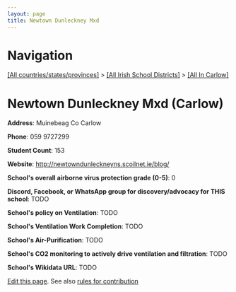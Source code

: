 ```yaml
---
layout: page
title: Newtown Dunleckney Mxd
---
```

# Navigation

[[All countries/states/provinces]](../../..) > [[All Irish School Districts]](../..) > [[All In Carlow]](..)

# Newtown Dunleckney Mxd (Carlow)

**Address**: Muinebeag Co Carlow

**Phone**: 059 9727299

**Student Count**: 153

**Website**: <http://newtowndunleckneyns.scoilnet.ie/blog/>

**School's overall airborne virus protection grade (0-5)**: 0

**Discord, Facebook, or WhatsApp group for discovery/advocacy for THIS school**: TODO

**School's policy on Ventilation**: TODO

**School's Ventilation Work Completion**: TODO

**School's Air-Purification**: TODO

**School's CO2 monitoring to actively drive ventilation and filtration**: TODO

**School's Wikidata URL**: TODO


[Edit this page](https://github.com/ventilate-schools/Ireland/edit/main/./Carlow/Newtown_Dunleckney_Mxd.md). See also [rules for contribution](../../../contribution-rules/)